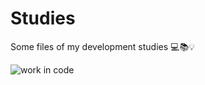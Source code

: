 # Studies
Some files of my development studies
💻📚💡

![work in code](https://media.giphy.com/media/bAplZhiLAsNnG/giphy.gif)

